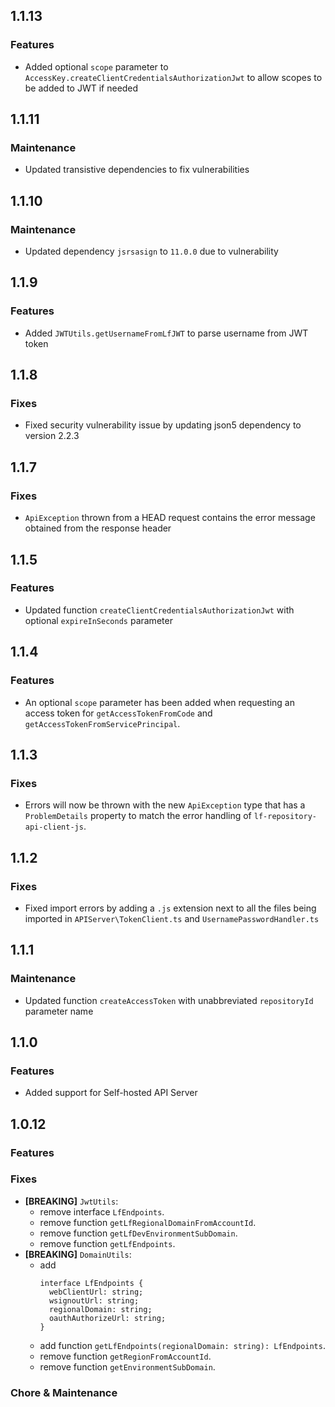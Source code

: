 ## 1.1.13

### Features

- Added optional `scope` parameter to `AccessKey.createClientCredentialsAuthorizationJwt` to allow scopes to be added to JWT if needed

## 1.1.11

### Maintenance

- Updated transistive dependencies to fix vulnerabilities

## 1.1.10

### Maintenance

- Updated dependency `jsrsasign` to `11.0.0` due to vulnerability

## 1.1.9

### Features

- Added `JWTUtils.getUsernameFromLfJWT` to parse username from JWT token

## 1.1.8

### Fixes

- Fixed security vulnerability issue by updating json5 dependency to version 2.2.3

## 1.1.7

### Fixes

- `ApiException` thrown from a HEAD request contains the error message obtained from the response header

## 1.1.5

### Features

- Updated function `createClientCredentialsAuthorizationJwt` with optional `expireInSeconds` parameter

## 1.1.4

### Features

- An optional `scope` parameter has been added when requesting an access token for `getAccessTokenFromCode` and `getAccessTokenFromServicePrincipal`.

## 1.1.3

### Fixes

- Errors will now be thrown with the new `ApiException` type that has a `ProblemDetails` property to match the error handling of `lf-repository-api-client-js`.

## 1.1.2

### Fixes

- Fixed import errors by adding a `.js` extension next to all the files being imported in `APIServer\TokenClient.ts` and `UsernamePasswordHandler.ts`

## 1.1.1

### Maintenance

- Updated function `createAccessToken` with unabbreviated `repositoryId` parameter name

## 1.1.0

### Features

- Added support for Self-hosted API Server

## 1.0.12

### Features

### Fixes

- **[BREAKING]** `JwtUtils`:
  - remove interface `LfEndpoints`.
  - remove function `getLfRegionalDomainFromAccountId`.
  - remove function `getLfDevEnvironmentSubDomain`.
  - remove function `getLfEndpoints`.
- **[BREAKING]** `DomainUtils`:
  - add
    ```
    interface LfEndpoints {
      webClientUrl: string;
      wsignoutUrl: string;
      regionalDomain: string;
      oauthAuthorizeUrl: string;
    }
    ```
  - add function `getLfEndpoints(regionalDomain: string): LfEndpoints`.
  - remove function `getRegionFromAccountId`.
  - remove function `getEnvironmentSubDomain`.

### Chore & Maintenance
